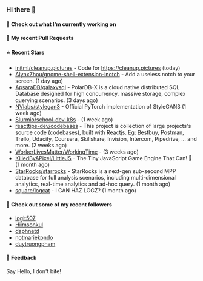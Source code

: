 ### Hi there 👋

#### 👷 Check out what I'm currently working on

#### 🔨 My recent Pull Requests


#### ⭐ Recent Stars

- [initml/cleanup.pictures](https://github.com/initml/cleanup.pictures) - Code for https://cleanup.pictures (today)
- [AlynxZhou/gnome-shell-extension-inotch](https://github.com/AlynxZhou/gnome-shell-extension-inotch) - Add a useless notch to your screen. (1 day ago)
- [ApsaraDB/galaxysql](https://github.com/ApsaraDB/galaxysql) - PolarDB-X is a cloud native distributed SQL Database designed for high concurrency, massive storage, complex querying scenarios. (3 days ago)
- [NVlabs/stylegan3](https://github.com/NVlabs/stylegan3) - Official PyTorch implementation of StyleGAN3 (1 week ago)
- [Slurmio/school-dev-k8s](https://github.com/Slurmio/school-dev-k8s) -  (1 week ago)
- [reacttips-dev/codebases](https://github.com/reacttips-dev/codebases) - This project is collection of large projects&#39;s source code (codebases), built with Reactjs. Eg: Bestbuy, Postman, Trello, Udacity, Coursera, Skillshare, Invision, Intercom, Pipedrive, ... and more. (2 weeks ago)
- [WorkerLivesMatter/WorkingTime](https://github.com/WorkerLivesMatter/WorkingTime) -  (3 weeks ago)
- [KilledByAPixel/LittleJS](https://github.com/KilledByAPixel/LittleJS) - The Tiny JavaScript Game Engine That Can! 🚂 (1 month ago)
- [StarRocks/starrocks](https://github.com/StarRocks/starrocks) - StarRocks is a next-gen sub-second MPP database for full analysis scenarios, including multi-dimensional analytics, real-time analytics and ad-hoc query. (1 month ago)
- [square/logcat](https://github.com/square/logcat) - I CAN HAZ LOGZ? (1 month ago)

#### 👯 Check out some of my recent followers

- [logit507](https://github.com/logit507)
- [Hiimsonkul](https://github.com/Hiimsonkul)
- [daphnetd](https://github.com/daphnetd)
- [notmariekondo](https://github.com/notmariekondo)
- [duytruongpham](https://github.com/duytruongpham)

#### 💬 Feedback

Say Hello, I don't bite!